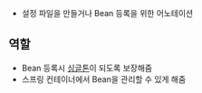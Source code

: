 - 설정 파일을 만들거나 Bean 등록을 위한 어노테이션

## 역할

- Bean 등록시 [싱글톤](/Design%20Pattern/Singleton%20Pattern.md)이 되도록 보장해줌
- 스프링 컨테이너에서 Bean을 관리할 수 있게 해줌